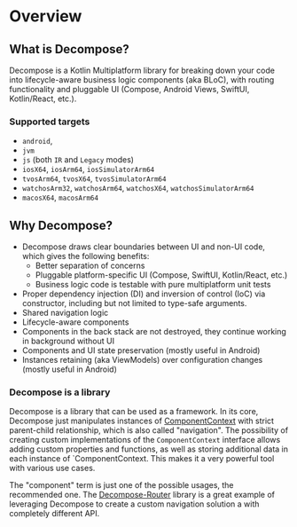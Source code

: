 # Overview

## What is Decompose?

Decompose is a Kotlin Multiplatform library for breaking down your code into lifecycle-aware business logic components (aka BLoC), with routing functionality and pluggable UI (Compose, Android Views, SwiftUI, Kotlin/React, etc.).

### Supported targets

- `android`,
- `jvm`
- `js` (both `IR` and `Legacy` modes)
- `iosX64`, `iosArm64`, `iosSimulatorArm64`
- `tvosArm64`, `tvosX64`, `tvosSimulatorArm64`
- `watchosArm32`, `watchosArm64`, `watchosX64`, `watchosSimulatorArm64`
- `macosX64`, `macosArm64`

## Why Decompose?

- Decompose draws clear boundaries between UI and non-UI code, which gives the following benefits:
    - Better separation of concerns
    - Pluggable platform-specific UI (Compose, SwiftUI, Kotlin/React, etc.)
    - Business logic code is testable with pure multiplatform unit tests
- Proper dependency injection (DI) and inversion of control (IoC) via constructor, including but not limited to type-safe arguments.
- Shared navigation logic
- Lifecycle-aware components
- Components in the back stack are not destroyed, they continue working in background without UI
- Components and UI state preservation (mostly useful in Android)
- Instances retaining (aka ViewModels) over configuration changes (mostly useful in Android)

### Decompose is a library

Decompose is a library that can be used as a framework. In its core, Decompose just manipulates instances of [ComponentContext](https://arkivanov.github.io/Decompose/component/overview/#componentcontext) with strict parent-child relationship, which is also called "navigation". The possibility of creating custom implementations of the `ComponentContext` interface allows adding custom properties and functions, as well as storing additional data in each instance of `ComponentContext. This makes it a very powerful tool with various use cases.

The "component" term is just one of the possible usages, the recommended one. The [Decompose-Router](https://github.com/xxfast/Decompose-Router) library is a great example of leveraging Decompose to create a custom navigation solution a with completely different API.
